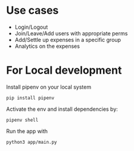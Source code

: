 # Use cases
- Login/Logout
- Join/Leave/Add users with appropriate perms
- Add/Settle up expenses in a specific group
- Analytics on the expenses


# For Local development

Install pipenv on your local system

`pip install pipenv`

Activate the env and install dependencies by:

`pipenv shell`

Run the app with

`python3 app/main.py`
